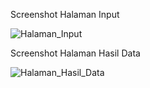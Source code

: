 Screenshot Halaman Input


![Halaman_Input](https://github.com/user-attachments/assets/b2e29efb-a246-43d1-b9bf-6ea5e02042b8)



Screenshot Halaman Hasil Data


![Halaman_Hasil_Data](https://github.com/user-attachments/assets/eef16080-2959-4aa8-a088-1e96936032cb)

